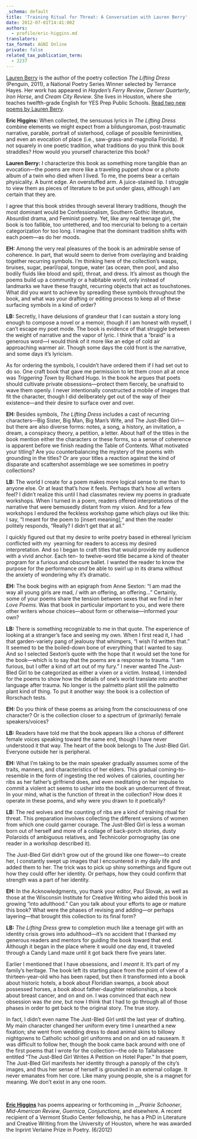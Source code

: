 ```yaml
---
_schema: default
title: 'Training Ritual for Threat: A Conversation with Lauren Berry'
date: 2012-07-01T14:41:00Z
authors:
  - profile/eric-higgins.md
translators:
tax_format: AGNI Online
private: false
related_tax_publication_term:
  - 2237
---
```


[Lauren Berry](/about/our-people/authors/lauren-berry/) is the author of the poetry collection *The Lifting Dress* (Penguin, 2011), a National Poetry Series Winner selected by Terrance Hayes. Her work has appeared in *Hayden’s Ferry Review*, *Denver Quarterly*, *Iron Horse*, and *Cream City Review*. She lives in Houston, where she teaches twelfth-grade English for YES Prep Public Schools. [Read two new poems by Lauren Berry](/about/our-people/authors/lauren-berry/).

**Eric Higgins:** When collected, the sensuous lyrics in *The Lifting Dress* combine elements we might expect from a bildungsroman, post-traumatic narrative, parable, portrait of sisterhood, collage of possible femininities, and even an evocation of place (i.e., saw-grass-and-magnolia Florida). If not squarely in one poetic tradition, what traditions do you think this book straddles? How would you yourself characterize this book?

**Lauren Berry:** I characterize this book as something more tangible than an evocation—the poems are more like a traveling puppet show or a photo album of a twin who died when I lived. To me, the poems bear a certain physicality. A burnt edge. An overstuffed arm. A juice-stained lip. I struggle to view them as pieces of literature to be put under glass, although I am certain that they are.

I agree that this book strides through several literary traditions, though the most dominant would be Confessionalism, Southern Gothic literature, Absurdist drama, and Feminist poetry. Yet, like any real teenage girl, the book is too fallible, too untethered, and too mercurial to belong to a certain categorization for too long. I imagine that the dominant tradition shifts with each poem—as do her moods.

**EH:** Among the very real pleasures of the book is an admirable sense of coherence. In part, that would seem to derive from overlaying and braiding together recurring symbols. I’m thinking here of the collection’s wasps, bruises, sugar, pearl/opal, tongue, water (as ocean, then pool, and also bodily fluids like blood and spit), throat, and dress. It’s almost as though the poems build up a community or a habitable world, only instead of landmarks we have these fraught, recurring objects that act as touchstones. What did you want to achieve by spreading these symbols throughout the book, and what was your drafting or editing process to keep all of these surfacing symbols in a kind of order?

**LB:** Secretly, I have delusions of grandeur that I can sustain a story long enough to compose a novel or a memoir, though if I am honest with myself, I can’t escape my poet mode. The book is evidence of that struggle between the weight of narrative and the vapor of lyric. I think that a “braid” is a generous word—I would think of it more like an edge of cold air approaching warmer air. Though some days the cold front is the narrative, and some days it’s lyricism.

As for ordering the symbols, I couldn’t have ordered them if I had set out to do so. One craft book that gave me permission to let them croon all at once was *Triggering Town* by Richard Hugo. In the book he argues that poets should cultivate private obsessions—protect them fiercely, be unafraid to wave them openly. I never intentionally constructed a mobile of images that fit the character, though I did deliberately get out of the way of their existence—and their desire to surface over and over.

**EH:** Besides symbols, *The Lifting Dress* includes a cast of recurring characters—Big Sister, Big Man, Big Man’s Wife, and The Just-Bled Girl—but there are also diverse forms: notes, a song, a history, an invitation, a dream, a conspiracy theory, a petition, a letter. About half of the titles in the book mention either the characters or these forms, so a sense of coherence is apparent before we finish reading the Table of Contents. What motivated your titling? Are you counterbalancing the mystery of the poems with grounding in the titles? Or are your titles a reaction against the kind of disparate and scattershot assemblage we see sometimes in poetry collections?

**LB:** The world I create for a poem makes more logical sense to me than to anyone else. Or at least that’s how it feels. Perhaps that’s how all writers feel? I didn’t realize this until I had classmates review my poems in graduate workshops. When I turned in a poem, readers offered interpretations of the narrative that were bemusedly distant from my vision. And for a few workshops I endured the feckless workshop game which plays out like this:&nbsp; I say, “I meant for the poem to \[insert meaning\],” and then the reader politely responds, “Really? I didn’t get that at all.”

I quickly figured out that my desire to write poetry based in ethereal lyricism conflicted with my&nbsp; yearning for readers to access my desired interpretation. And so I began to craft titles that would provide my audience with a vivid anchor. Each ten- to twelve-word title became a kind of theater program for a furious and obscure ballet. I wanted the reader to know the purpose for the performance *and* be able to swirl up in its drama without the anxiety of wondering why it’s dramatic.

**EH:** The book begins with an epigraph from Anne Sexton: “I am mad the way all young girls are mad, / with an offering, an offering…” Certainly, some of your poems share the tension between sexes that we find in her *Love Poems*. Was that book in particular important to you, and were there other writers whose choices—about form or otherwise—informed your own?

**LB:** There is something recognizable to me in that quote. The experience of looking at a stranger’s face and seeing my own. When I first read it, I had that garden-variety pang of jealousy that whimpers, “I wish I’d written that.” It seemed to be the boiled-down bone of everything that I wanted to say. And so I selected Sexton’s quote with the hope that it would set the tone for the book—which is to say that the poems are a response to trauma. “I am furious, but I offer a kind of art out of my fury.” I never wanted The Just-Bled Girl to be categorized as either a vixen or a victim. Instead, I intended for the poems to show how the details of one’s world translate into another language after trauma. No longer is the palmetto plant still the palmetto plant kind of thing. To put it another way: the book is a collection of Rorschach tests.

**EH:** Do you think of these poems as arising from the consciousness of one character? Or is the collection closer to a spectrum of (primarily) female speakers/voices?

**LB:** Readers have told me that the book appears like a chorus of different female voices speaking toward the same end, though I have never understood it that way. The heart of the book belongs to The Just-Bled Girl. Everyone outside her is peripheral.

**EH:** What I’m taking to be the main speaker gradually assumes some of the traits, manners, and characteristics of her elders. This gradual coming-to-resemble in the form of ingesting the red wolves of calories, counting her ribs as her father’s girlfriend does, and even meditating on her impulse to commit a violent act seems to usher into the book an undercurrent of threat. In your mind, what is the function of threat in the collection? How does it operate in these poems, and why were you drawn to it poetically?

**LB:** The red wolves and the counting of ribs are a kind of training ritual for threat. This preparation involves collecting the different versions of women from which one could garner courage. The Just-Bled Girl is less a woman born out of herself and more of a collage of back-porch stories, dusty Polaroids of ambiguous relatives, and Technicolor pornography (as one reader in a workshop described it).

The Just-Bled Girl didn’t grow out of the ground like one flower—to create her, I constantly swept up images that I encountered in my daily life and added them to her. The trick was to pick up shiny somethings and figure out how they could offer her identity. Or perhaps, how they could confirm that strength was a part of her identity.

**EH:** In the Acknowledgments, you thank your editor, Paul Slovak, as well as those at the Wisconsin Institute for Creative Writing who aided this book in growing “into adulthood.” Can you talk about your efforts to age or mature this book? What were the phases of revising and adding—or perhaps layering—that brought this collection to its final form?

**LB:** *The Lifting Dress* grew to completion much like a teenage girl with an identity crisis grows into adulthood—it’s no accident that I thanked my generous readers and mentors for guiding the book toward that end. Although it began in the place where it would one day end, it traveled through a Candy Land maze until it got back there five years later.

Earlier I mentioned that I have obsessions, and I *meant* it. It’s part of my family’s heritage. The book left its starting place from the point of view of a thirteen-year-old who has been raped, but then it transformed into a book about historic hotels, a book about Floridian swamps, a book about possessed horses, a book about father-daughter relationships, a book about breast cancer, and on and on. I was convinced that each new obsession was *the one*, but now I think that I had to go through all of those phases in order to get back to the original story. The true story.

In fact, I didn’t even name The Just-Bled Girl until the last year of drafting. My main character changed her uniform every time I unearthed a new fixation; she went from wedding dress to dead animal skins to billowy nightgowns to Catholic school girl uniforms and on and on ad nauseam. It was difficult to follow her, though the book came back around with one of the first poems that I wrote for the collection—the ode to Tallahassee entitled “The Just-Bled Girl Writes A Petition on Hotel Paper.” In that poem, The Just-Bled Girl manifests her identity through a panoply of the city’s images, and thus her sense of herself is grounded in an external collage. It never emanates from her core. Like many young people, she is a magnet for meaning. We don’t exist in any one room.

&nbsp;

**[Eric Higgins](/about/our-people/authors/eric-higgins/)** has poems appearing or forthcoming in \_\_*Prairie Schooner*, *Mid-American Review*, *Guernica*, *Conjunctions*, and elsewhere. A recent recipient of a Vermont Studio Center fellowship, he has a PhD in Literature and Creative Writing from the University of Houston, where he was awarded the Inprint Verlaine Prize in Poetry. (6/2012)
